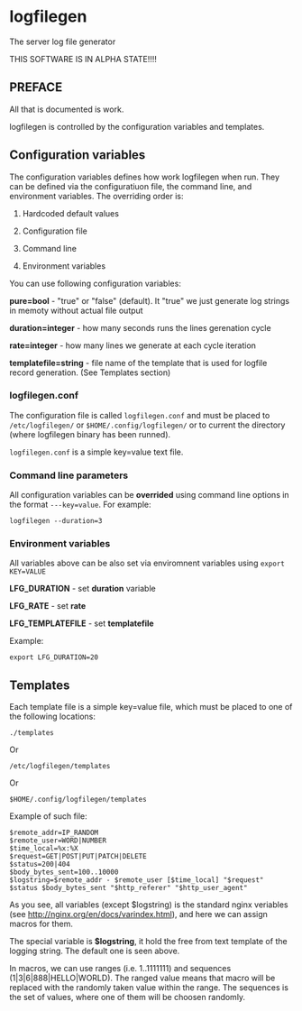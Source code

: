 # logfilegen
The server log file generator

THIS SOFTWARE IS IN ALPHA STATE!!!!

## PREFACE

All that is documented is work.

logfilegen is controlled by the configuration variables and templates.

## Configuration variables

The configuration variables defines how work logfilegen when run. They can be defined via the configuratiuon file, the command line, and environment variables. The overriding order is:

1. Hardcoded default values

2. Configuration file

3. Command line

4. Environment variables


You can use following configuration variables:

**pure=bool** - "true" or "false" (default). It "true" we just generate log strings in memoty without actual file output

**duration=integer** - how many seconds runs the lines gerenation cycle

**rate=integer** - how many lines we generate at each cycle iteration

**templatefile=string** - file name of the template that is used for logfile record generation. (See Templates section)





### logfilegen.conf

The configuration file is called ```logfilegen.conf``` and must be placed to ```/etc/logfilegen/``` or ```$HOME/.config/logfilegen/``` or to current the directory (where logfilegen binary has been runned).

```logfilegen.conf``` is a simple key=value text file.





### Command line parameters

All configuration variables can be **overrided** using command line options in the format ```---key=value```. For example:

```console
logfilegen --duration=3
```



### Environment variables

All variables above can be also set via enviromnent variables using ```export KEY=VALUE```

**LFG_DURATION** - set **duration** variable

**LFG_RATE** - set **rate**

**LFG_TEMPLATEFILE** - set **templatefile**

Example:

```export LFG_DURATION=20```


## Templates


Each template file is a simple key=value file, which must be placed to one of the following locations:

```
./templates
```

Or


```/etc/logfilegen/templates```


Or


```$HOME/.config/logfilegen/templates```


Example of such file:

```
$remote_addr=IP_RANDOM
$remote_user=WORD|NUMBER
$time_local=%x:%X
$request=GET|POST|PUT|PATCH|DELETE
$status=200|404
$body_bytes_sent=100..10000
$logstring=$remote_addr - $remote_user [$time_local] "$request" $status $body_bytes_sent "$http_referer" "$http_user_agent"
```

As you see, all variables (except $logstring) is the standard nginx veriables (see http://nginx.org/en/docs/varindex.html), and here we can assign macros for them.

The special variable is **$logstring**, it hold the free from text template of the logging string. The default one is seen above.

In macros, we can use ranges (i.e. 1..1111111) and sequences (1|3|6|888|HELLO|WORLD). The ranged value means that macro will be replaced with the randomly taken value within the range. The sequences is the set of values, where one of them will be choosen randomly.


